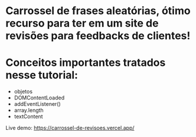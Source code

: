 # Carrossel de frases aleatórias, ótimo recurso para ter em um site de revisões para feedbacks de clientes!

# Conceitos importantes tratados nesse tutorial:

- objetos
- DOMContentLoaded
- addEventListener()
- array.length
- textContent

Live demo: https://carrossel-de-revisoes.vercel.app/
